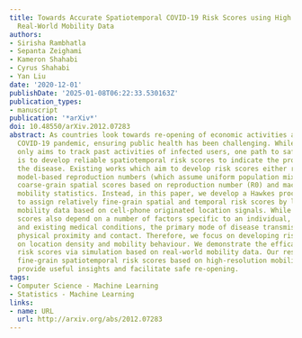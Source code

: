 ```yaml
---
title: Towards Accurate Spatiotemporal COVID-19 Risk Scores using High Resolution
  Real-World Mobility Data
authors:
- Sirisha Rambhatla
- Sepanta Zeighami
- Kameron Shahabi
- Cyrus Shahabi
- Yan Liu
date: '2020-12-01'
publishDate: '2025-01-08T06:22:33.530163Z'
publication_types:
- manuscript
publication: '*arXiv*'
doi: 10.48550/arXiv.2012.07283
abstract: As countries look towards re-opening of economic activities amidst the ongoing
  COVID-19 pandemic, ensuring public health has been challenging. While contact tracing
  only aims to track past activities of infected users, one path to safe reopening
  is to develop reliable spatiotemporal risk scores to indicate the propensity of
  the disease. Existing works which aim to develop risk scores either rely on compartmental
  model-based reproduction numbers (which assume uniform population mixing) or develop
  coarse-grain spatial scores based on reproduction number (R0) and macro-level density-based
  mobility statistics. Instead, in this paper, we develop a Hawkes process-based technique
  to assign relatively fine-grain spatial and temporal risk scores by leveraging high-resolution
  mobility data based on cell-phone originated location signals. While COVID-19 risk
  scores also depend on a number of factors specific to an individual, including demography
  and existing medical conditions, the primary mode of disease transmission is via
  physical proximity and contact. Therefore, we focus on developing risk scores based
  on location density and mobility behaviour. We demonstrate the efficacy of the developed
  risk scores via simulation based on real-world mobility data. Our results show that
  fine-grain spatiotemporal risk scores based on high-resolution mobility data can
  provide useful insights and facilitate safe re-opening.
tags:
- Computer Science - Machine Learning
- Statistics - Machine Learning
links:
- name: URL
  url: http://arxiv.org/abs/2012.07283
---
```

